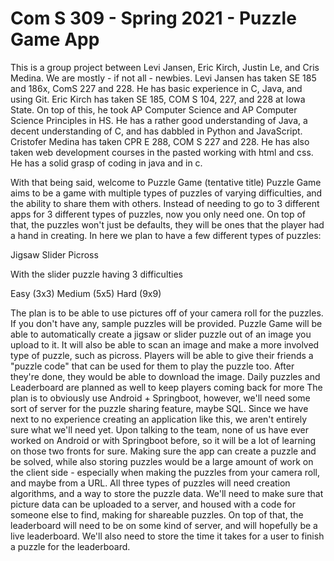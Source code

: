 # Com S 309 - Spring 2021 - Puzzle Game App

This is a group project between Levi Jansen, Eric Kirch, Justin Le, and Cris Medina.
We are mostly - if not all - newbies.
Levi Jansen has taken SE 185 and 186x, ComS 227 and 228. He has basic experience in C, Java, and using Git. 
Eric Kirch has taken SE 185, COM S 104, 227, and 228 at Iowa State. On top of this, he took AP Computer Science and AP Computer Science Principles in HS. 
He has a rather good understanding of Java, a decent understanding of C, and has dabbled in Python and JavaScript. 
Cristofer Medina has taken CPR E 288, COM S 227 and 228. He has also taken web development courses in the pasted working with html and css. 
He has a solid grasp of coding in java and in c.

With that being said, welcome to Puzzle Game (tentative title)
Puzzle Game aims to be a game with multiple types of puzzles of varying difficulties, and the ability to share them with others. 
Instead of needing to go to 3 different apps for 3 different types of puzzles, now you only need one. 
On top of that, the puzzles won't just be defaults, they will be ones that the player had a hand in creating.
In here we plan to have a few different types of puzzles:

Jigsaw
Slider
Picross

With the slider puzzle having 3 difficulties

Easy (3x3)
Medium (5x5)
Hard (9x9)

The plan is to be able to use pictures off of your camera roll for the puzzles. If you don't have any, sample puzzles will be provided.
Puzzle Game will be able to automatically create a jigsaw or slider puzzle out of an image you upload to it. 
It will also be able to scan an image and make a more involved type of puzzle, such as picross. 
Players will be able to give their friends a "puzzle code" that can be used for them to play the puzzle too.
After they're done, they would be able to download the image.
Daily puzzles and Leaderboard are planned as well to keep players coming back for more
The plan is to obviously use Android + Springboot, however, we'll need some sort of server for the puzzle sharing feature, maybe SQL. 
Since we have next to no experience creating an application like this, we aren't entirely sure what we'll need yet.
Upon talking to the team, none of us have ever worked on Android or with Springboot before, so it will be a lot of learning on those two fronts for sure.
Making sure the app can create a puzzle and be solved, while also storing puzzles would be a large amount of work on the client side - 
especially when making the puzzles from your camera roll, and maybe from a URL.
All three types of puzzles will need creation algorithms, and a way to store the puzzle data. 
We'll need to make sure that picture data can be uploaded to a server, and housed with a code for someone else to find, making for shareable puzzles. 
On top of that, the leaderboard will need to be on some kind of server, and will hopefully be a live leaderboard. 
We'll also need to store the time it takes for a user to finish a puzzle for the leaderboard.
